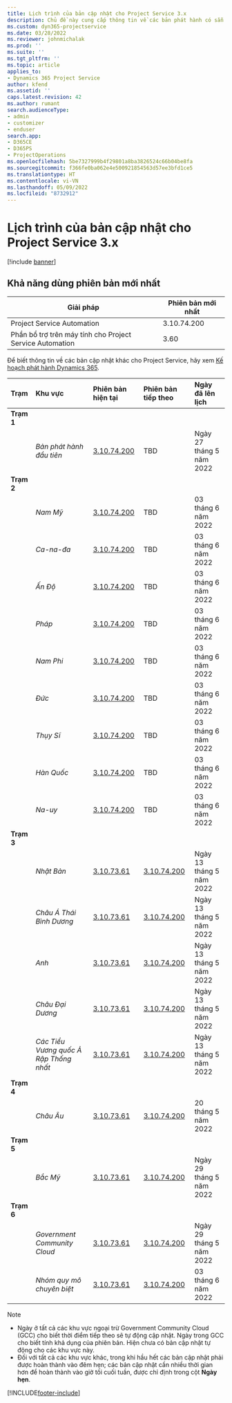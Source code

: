 ```yaml
---
title: Lịch trình của bản cập nhật cho Project Service 3.x
description: Chủ đề này cung cấp thông tin về các bản phát hành có sẵn và sắp tới của Dynamics 365 Project Service Automation.
ms.custom: dyn365-projectservice
ms.date: 03/28/2022
ms.reviewer: johnmichalak
ms.prod: ''
ms.suite: ''
ms.tgt_pltfrm: ''
ms.topic: article
applies_to:
- Dynamics 365 Project Service
author: kfend
ms.assetid: ''
caps.latest.revision: 42
ms.author: rumant
search.audienceType:
- admin
- customizer
- enduser
search.app:
- D365CE
- D365PS
- ProjectOperations
ms.openlocfilehash: 5be7327999b4f29801a8ba3826524c66b04be8fa
ms.sourcegitcommit: f366fe0ba062e4e500921854563d57ee3bfd1ce5
ms.translationtype: HT
ms.contentlocale: vi-VN
ms.lasthandoff: 05/09/2022
ms.locfileid: "8732912"
---
```

# <a name="update-release-schedule-for-project-service-3x"></a>Lịch trình của bản cập nhật cho Project Service 3.x

[!include [banner](../includes/psa-now-project-operations.md)]

## <a name="latest-version-availability"></a>Khả năng dùng phiên bản mới nhất

| Giải pháp  | Phiên bản mới nhất |
|-------|----|
| Project Service Automation    | 3.10.74.200 |
| Phần bổ trợ trên máy tính cho Project Service Automation                | 3.60          |

Để biết thông tin về các bản cập nhật khác cho Project Service, hãy xem [Kế hoạch phát hành Dynamics 365](/dynamics365/release-plans/). 

| Trạm  | Khu vực | Phiên bản hiện tại | Phiên bản tiếp theo |  Ngày đã lên lịch
| :---   | :---   | :---   | :---   |:---   |         
|<strong>Trạm 1</strong> | |  |  | |
| | <i>Bản phát hành đầu tiên</i> | [3.10.74.200](whats-new-ur43.md) | TBD | Ngày 27 tháng 5 năm 2022
|<strong>Trạm 2</strong> | |  |  | |
| | <i>Nam Mỹ</i> | [3.10.74.200](whats-new-ur43.md) | TBD | 03 tháng 6 năm 2022
| | <i>Ca-na-đa</i> | [3.10.74.200](whats-new-ur43.md) | TBD | 03 tháng 6 năm 2022
| | <i>Ấn Độ</i> | [3.10.74.200](whats-new-ur43.md) | TBD | 03 tháng 6 năm 2022
| | <i>Pháp</i> | [3.10.74.200](whats-new-ur43.md) | TBD | 03 tháng 6 năm 2022
| | <i>Nam Phi</i> | [3.10.74.200](whats-new-ur43.md) | TBD | 03 tháng 6 năm 2022
| | <i>Đức</i> | [3.10.74.200](whats-new-ur43.md) | TBD | 03 tháng 6 năm 2022
| | <i>Thụy Sĩ</i> | [3.10.74.200](whats-new-ur43.md) | TBD | 03 tháng 6 năm 2022
| | <i>Hàn Quốc</i> | [3.10.74.200](whats-new-ur43.md) | TBD | 03 tháng 6 năm 2022
| | <i>Na-uy</i> | [3.10.74.200](whats-new-ur43.md) | TBD | 03 tháng 6 năm 2022
|<strong>Trạm 3</strong> | |  |  | |
| | <i>Nhật Bản</i> | [3.10.73.61](whats-new-ur-42.md) | [3.10.74.200](whats-new-ur43.md) | Ngày 13 tháng 5 năm 2022
| | <i>Châu Á Thái Bình Dương</i> | [3.10.73.61](whats-new-ur-42.md) | [3.10.74.200](whats-new-ur43.md) | Ngày 13 tháng 5 năm 2022
| | <i>Anh</i> | [3.10.73.61](whats-new-ur-42.md) | [3.10.74.200](whats-new-ur43.md) | Ngày 13 tháng 5 năm 2022
| | <i>Châu Đại Dương</i> | [3.10.73.61](whats-new-ur-42.md) | [3.10.74.200](whats-new-ur43.md) | Ngày 13 tháng 5 năm 2022
| | <i>Các Tiểu Vương quốc Ả Rập Thống nhất</i> | [3.10.73.61](whats-new-ur-42.md) | [3.10.74.200](whats-new-ur43.md) | Ngày 13 tháng 5 năm 2022
|<strong>Trạm 4</strong> | |  |  | |
| | <i>Châu Âu</i> | [3.10.73.61](whats-new-ur-42.md) | [3.10.74.200](whats-new-ur43.md) | 20 tháng 5 năm 2022
|<strong>Trạm 5</strong> | |  |  | |
| | <i>Bắc Mỹ</i> | [3.10.73.61](whats-new-ur-42.md) | [3.10.74.200](whats-new-ur43.md) | Ngày 29 tháng 5 năm 2022
|<strong>Trạm 6</strong> | |  |  | |
| | <i>Government Community Cloud</i> | [3.10.73.61](whats-new-ur-42.md) | [3.10.74.200](whats-new-ur43.md) | Ngày 29 tháng 5 năm 2022
| | <i>Nhóm quy mô chuyên biệt</i> | [3.10.73.61](whats-new-ur-42.md) | [3.10.74.200](whats-new-ur43.md) | 03 tháng 6 năm 2022




>[!Note]
> - Ngày ở tất cả các khu vực ngoại trừ Government Community Cloud (GCC) cho biết thời điểm tiếp theo sẽ tự động cập nhật. Ngày trong GCC cho biết tính khả dụng của phiên bản. Hiện chưa có bản cập nhật tự động cho các khu vực này.
> - Đối với tất cả các khu vực khác, trong khi hầu hết các bản cập nhật phải được hoàn thành vào đêm hẹn; các bản cập nhật cần nhiều thời gian hơn để hoàn thành vào giờ tối cuối tuần, được chỉ định trong cột **Ngày hẹn**.


[!INCLUDE[footer-include](../includes/footer-banner.md)]
